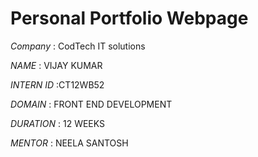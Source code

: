# Personal Portfolio Webpage

*Company* : CodTech IT solutions

*NAME* : VIJAY KUMAR 

*INTERN ID* :CT12WB52

*DOMAIN* : FRONT END DEVELOPMENT

*DURATION* : 12 WEEKS

*MENTOR* : NEELA SANTOSH
